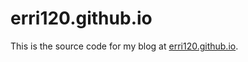 # erri120.github.io

This is the source code for my blog at [erri120.github.io](https://erri120.github.io).
